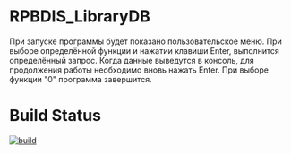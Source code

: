 # RPBDIS_LibraryDB

При запуске программы будет показано пользовательское меню. При выборе определённой функции и нажатии клавиши Enter, выполнится определённый запрос. Когда данные выведутся в консоль, для продолжения работы необходимо вновь нажать Enter. При выборе функции "0" программа завершится.

# Build Status

[![build](https://github.com/Cuyeshi/RPBDIS_LibraryDB/actions/workflows/build.yml/badge.svg?branch=master)](https://github.com/Cuyeshi/RPBDIS_LibraryDB/actions/workflows/build.yml)
